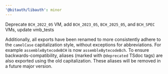 ```yaml
---
'@bitauth/libauth': minor
---
```


Deprecate `BCH_2022_05` VM, add `BCH_2023_05`, `BCH_2025_05`, and `BCH_SPEC` VMs, update vmb_tests

Additionally, all exports have been renamed to more consistently adhere to the `camelCase` capitalization style, without exceptions for abbreviations. For example `assembleBytecodeBCH` is now `assembleBytecodeBch`. To ensure backwards-compatibility, aliases (marked with `@deprecated` TSdoc tags) are also exported using the old capitalization. These aliases will be removed in a future major version.
